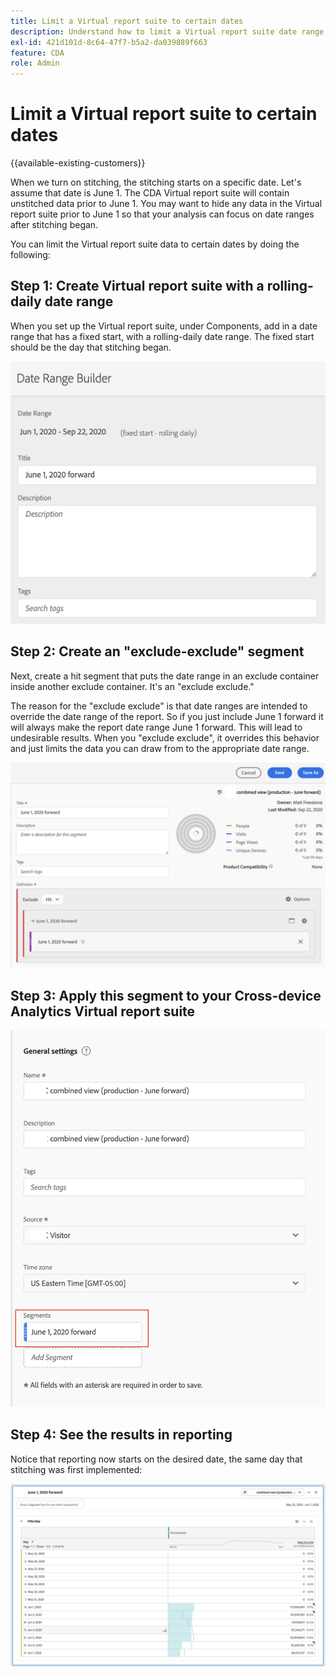 ```yaml
---
title: Limit a Virtual report suite to certain dates
description: Understand how to limit a Virtual report suite date range to focus on stitched data only.
exl-id: 421d101d-8c64-47f7-b5a2-da039889f663
feature: CDA
role: Admin
---
```

# Limit a Virtual report suite to certain dates

{{available-existing-customers}}

When we turn on stitching, the stitching starts on a specific date. Let's assume that date is June 1. The CDA Virtual report suite will contain unstitched data prior to June 1. You may want to hide any data in the Virtual report suite prior to June 1 so that your analysis can focus on date ranges after stitching began.

You can limit the Virtual report suite data to certain dates by doing the following:

## Step 1: Create Virtual report suite with a rolling-daily date range

When you set up the Virtual report suite, under Components, add in a date range that has a fixed start, with a rolling-daily date range. The fixed start should be the day that stitching began.

![](assets/rolling-daily.png)

## Step 2: Create an "exclude-exclude" segment

Next, create a hit segment that puts the date range in an exclude container inside another exclude container. It's an "exclude exclude."

The reason for the "exclude exclude" is that date ranges are intended to override the date range of the report. So if you just include June 1 forward it will always make the report date range June 1 forward. This will lead to undesirable results. When you "exclude exclude", it overrides this behavior and just limits the data you can draw from to the appropriate date range.

![](assets/exclude-exclude.png)

## Step 3: Apply this segment to your Cross-device Analytics Virtual report suite

![](assets/apply-segment.png)

## Step 4: See the results in reporting

Notice that reporting now starts on the desired date, the same day that stitching was first implemented:

![](assets/report-limited-dates.png)
